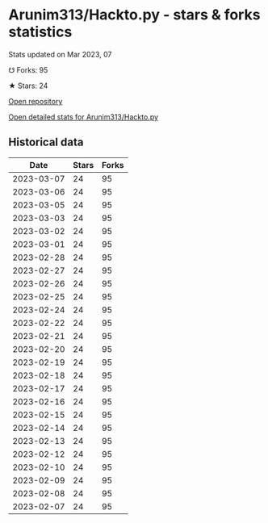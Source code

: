 # Arunim313/Hackto.py - stars & forks statistics

Stats updated on Mar 2023, 07

☋ Forks: 95

★ Stars: 24

[Open repository](https://github.com/Arunim313/Hackto.py)

[Open detailed stats for Arunim313/Hackto.py](https://reviewgithub.com/rep/Arunim313/Hackto.py)

## Historical data
| Date | Stars | Forks |
|------|-------|-------|
| 2023-03-07 | 24 | 95 | 
| 2023-03-06 | 24 | 95 | 
| 2023-03-05 | 24 | 95 | 
| 2023-03-03 | 24 | 95 | 
| 2023-03-02 | 24 | 95 | 
| 2023-03-01 | 24 | 95 | 
| 2023-02-28 | 24 | 95 | 
| 2023-02-27 | 24 | 95 | 
| 2023-02-26 | 24 | 95 | 
| 2023-02-25 | 24 | 95 | 
| 2023-02-24 | 24 | 95 | 
| 2023-02-22 | 24 | 95 | 
| 2023-02-21 | 24 | 95 | 
| 2023-02-20 | 24 | 95 | 
| 2023-02-19 | 24 | 95 | 
| 2023-02-18 | 24 | 95 | 
| 2023-02-17 | 24 | 95 | 
| 2023-02-16 | 24 | 95 | 
| 2023-02-15 | 24 | 95 | 
| 2023-02-14 | 24 | 95 | 
| 2023-02-13 | 24 | 95 | 
| 2023-02-12 | 24 | 95 | 
| 2023-02-10 | 24 | 95 | 
| 2023-02-09 | 24 | 95 | 
| 2023-02-08 | 24 | 95 | 
| 2023-02-07 | 24 | 95 | 

